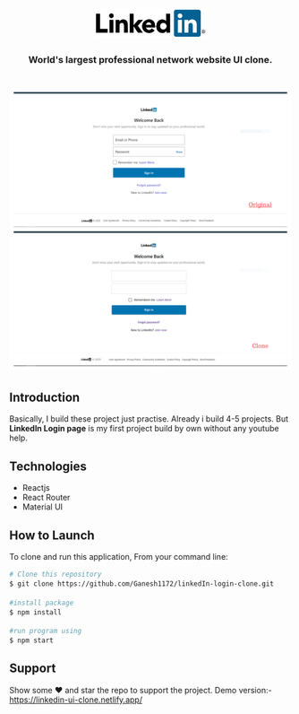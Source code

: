 <h1 align="center">
	<img
		width="200"
		alt="LinkedIn logo"
		src="src/Image/header_logo.png">
</h1>                                                              

<h3 align="center">World's largest professional network website UI clone.</h3>

<h1 align="center">
	<img
     width= "800px"
		alt="Collab Image"
		src="src/Image/linkedIn_SignIn.jpg">
</h1>  
<h2>Introduction</h2>
<p>Basically, I build these project just practise. Already i build 4-5 projects. But <strong>LinkedIn Login page</strong> is my first project build by own without any youtube help.</p>

<h2>Technologies</h2>
<ul>
<li>Reactjs</li>
<li>React Router</li>
<li>Material UI</li>
</ul>

<h2>How to Launch</h2>

To clone and run this application, From your command line:

```bash
# Clone this repository
$ git clone https://github.com/Ganesh1172/linkedIn-login-clone.git

#install package
$ npm install

#run program using
$ npm start
```

## Support

Show some :heart: and star the repo to support the project. Demo version:- https://linkedin-ui-clone.netlify.app/



